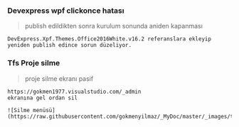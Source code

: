 
### Devexpress wpf clickonce hatası ###
>  publish edildikten sonra kurulum sonunda aniden kapanması

````
DevExpress.Xpf.Themes.Office2016White.v16.2 referanslara ekleyip 
yeniden publish edince sorun düzeliyor.
````

### Tfs Proje silme ###
> proje silme ekranı pasif

````
https://gokmen1977.visualstudio.com/_admin
ekranına gel ordan sil

![Silme menüsü](https://raw.githubusercontent.com/gokmenyilmaz/_MyDoc/master/_images/tfsSil.png)
````
